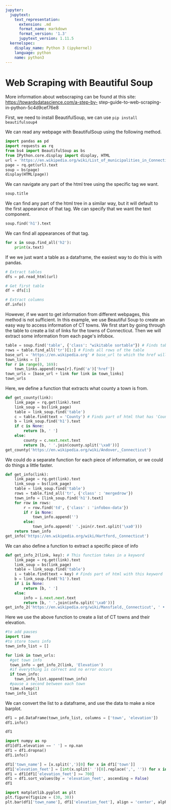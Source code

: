 ```yaml
---
jupyter:
  jupytext:
    text_representation:
      extension: .md
      format_name: markdown
      format_version: '1.3'
      jupytext_version: 1.11.5
  kernelspec:
    display_name: Python 3 (ipykernel)
    language: python
    name: python3
---
```


# Web Scraping with Beautiful Soup
More information about webscraping can be found at this site:
https://towardsdatascience.com/a-step-by-
step-guide-to-web-scraping-in-python-5c4d9cef76e8

First, we need to install BeautifulSoup, we can use 
`pip install beautifulsoup4`

We can read any webpage with BeautifulSoup using the following method.


```python
import pandas as pd
import requests as rq
from bs4 import BeautifulSoup as bs
from IPython.core.display import display, HTML
url = 'https://en.wikipedia.org/wiki/List_of_municipalities_in_Connecticut'
page = rq.get(url).text
soup = bs(page)
display(HTML(page))
```

We can navigate any part of the html tree using the specific tag we want.


```python
soup.title
```

We can find any part of the html tree in a similar way, but it will default to 
the first appearance of that tag. 
We can specify that we want the text component.


```python
soup.find('h1').text
```

We can find all appearances of that tag.


```python
for x in soup.find_all('h2'):
    print(x.text)
```

If we we just want a table as a dataframe, 
the easiest way to do this is with pandas.


```python
# Extract tables
dfs = pd.read_html(url)

# Get first table                                                                                                           
df = dfs[1]

# Extract columns                                                                                                           
df.info()
```

However, if we want to get information from different webpages, this method is 
not sufficient. In this example, we use Beautiful Soup to create an easy way to 
access information of CT towns. We first start by going through the table to 
create a list of links for the towns of Connecticut. Then we will extract some 
information from each page's infobox.


```python
table = soup.find('table', {'class': "wikitable sortable"}) # Finds table
rows = table.find_all('tr')[1:] # Finds all rows of the table
base_url = 'https://en.wikipedia.org' # base_url to which the href will be added
town_links = []
for r in range(0, 169):
    town_links.append(rows[r].find('a')['href']) 
town_urls = [base_url + link for link in town_links]
town_urls
```

Here, we define a function that extracts what county a town is from.


```python
def get_county(link):
    link_page = rq.get(link).text
    link_soup = bs(link_page)
    table = link_soup.find('table')
    c = table.find(text = 'County') # Finds part of html that has 'County'
    b = link_soup.find('h1').text
    if c is None:
        return [b, ' ']
    else:
        county = c.next.next.text
        return [b, ' '.join(county.split('\xa0'))] 
get_county('https://en.wikipedia.org/wiki/Andover,_Connecticut')
```

We could do a separate function for each piece of information, or we could do 
things a little faster.


```python
def get_info(link):
    link_page = rq.get(link).text
    link_soup = bs(link_page)
    table = link_soup.find('table')
    rows = table.find_all('tr', {'class' : 'mergedrow'}) 
    town_info = [link_soup.find('h1').text]
    for row in rows:
        r = row.find('td', {'class' : 'infobox-data'})
        if r is None:
            town_info.append('')
        else:
            town_info.append(' '.join(r.text.split('\xa0')))
    return town_info
get_info('https://en.wikipedia.org/wiki/Hartford,_Connecticut')
```

We can also define a function to extract a specific piece of info


```python
def get_info_2(link, key): # This function takes in a keyword
    link_page = rq.get(link).text
    link_soup = bs(link_page)
    table = link_soup.find('table')
    i = table.find(text = key) # Finds part of html with this keyword
    b = link_soup.find('h1').text
    if i is None:
        return [b, ' ']
    else:
        info = i.next.next.text
        return [b, ' '.join(info.split('\xa0'))]
get_info_2('https://en.wikipedia.org/wiki/Mansfield,_Connecticut', ' • Density')
```

Here we use the above function to create a list of CT towns and their elevation. 


```python
#to add pauses
import time
#to store towns info
town_info_list = []

for link in town_urls:
  #get town info
  town_info = get_info_2(link, 'Elevation')
  #if everything is correct and no error occurs
  if town_info:
    town_info_list.append(town_info)
  #pause a second between each town
  time.sleep(1)
town_info_list
```

We can convert the list to a dataframe, and use the data to make a nice barplot.


```python
df1 = pd.DataFrame(town_info_list, columns = ['town', 'elevation'])
df1.info()
```


```python
df1
```


```python
import numpy as np
df1[df1.elevation == ' '] = np.nan
df1 = df1.dropna()
df1.info()
```


```python
df1['town_name'] = [x.split(',')[0] for x in df1['town']]
df1['elevation_feet'] = [int(x.split(' ')[0].replace(',', '')) for x in df1['elevation']]
df1 = df1[df1['elevation_feet'] >= 700]
df1 = df1.sort_values(by = 'elevation_feet', ascending = False)
df1
```


```python
import matplotlib.pyplot as plt
plt.figure(figsize = (30, 30))
plt.bar(df1['town_name'], df1['elevation_feet'], align = 'center', alpha = 0.5)
```
